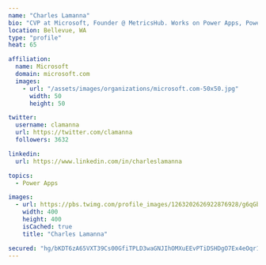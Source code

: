 ```yaml
---
name: "Charles Lamanna"
bio: "CVP at Microsoft, Founder @ MetricsHub. Works on Power Apps, Power Automate, Power Virtual Agent, Common Data Service and Dynamics 365."
location: Bellevue, WA
type: "profile"
heat: 65

affiliation:
  name: Microsoft
  domain: microsoft.com
  images:
    - url: "/assets/images/organizations/microsoft.com-50x50.jpg"
      width: 50
      height: 50

twitter:
  username: clamanna
  url: https://twitter.com/clamanna
  followers: 3632

linkedin:
  url: https://www.linkedin.com/in/charleslamanna

topics:
  - Power Apps

images:
  - url: https://pbs.twimg.com/profile_images/1263202626922876928/g6qGbHZ-_400x400.jpg
    width: 400
    height: 400
    isCached: true
    title: "Charles Lamanna"

secured: "hg/bKDT6zA65VXT39Cs00GfiTPLD3waGNJIhOMXuEEvPTiDSHDgO7Ex4eOqr1gva2ULqUBMurbvKzLsQtFHsE4In4Xn7kMKtW1afBQPb2eyToe1l6pthyMZBR7pBLnCv5h1PGLF3L5pURvlABZgnLc7JFrHhEZpWCdB+o4fGwGHNxmMcm8WJ0m/naWxM8uXgmxR3qBdQbf8e083IUNKBjya7JnOSbT978HecGx7DQNO1xROKRow6HlZpLsNFC3UPLAukTNK9zfYLkHqOWPfbCVPF4QCHS8/vx1SOnPMG4r9isZkPZ1/FMKZbWP0qTSrerq+xGothkXPPtwN41IG+M325uT8LOIWaBqWTbQR+k3dzw7+fvncwUQmwGv928v2MDBcNlmbhQCkESRVNKVb5NSLEULAnu4SA1yi7j3reZr4=;117m1605AYCFOqkNSYvhDA=="
---
```


